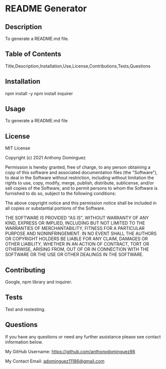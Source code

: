 
  # README Generator

  ## Description 

  To generate a README.md file.
  
  ## Table of Contents 
  
  Title,Description,Installation,Use,License,Contributions,Tests,Questions
  
  ## Installation 
  
  npm install -y npm install inquirer 

  ## Usage 
  
  To generate a README.md file 

  ## License 
  
  MIT License

  Copyright (c) 2021 Anthony Dominguez  

  Permission is hereby granted, free of charge, to any person obtaining a copy
  of this software and associated documentation files (the "Software"), to deal
  in the Software without restriction, including without limitation the rights
  to use, copy, modify, merge, publish, distribute, sublicense, and/or sell
  copies of the Software, and to permit persons to whom the Software is
  furnished to do so, subject to the following conditions:

  The above copyright notice and this permission notice shall be included in all
  copies or substantial portions of the Software.

  THE SOFTWARE IS PROVIDED "AS IS", WITHOUT WARRANTY OF ANY KIND, EXPRESS OR
  IMPLIED, INCLUDING BUT NOT LIMITED TO THE WARRANTIES OF MERCHANTABILITY,
  FITNESS FOR A PARTICULAR PURPOSE AND NONINFRINGEMENT. IN NO EVENT SHALL THE
  AUTHORS OR COPYRIGHT HOLDERS BE LIABLE FOR ANY CLAIM, DAMAGES OR OTHER
  LIABILITY, WHETHER IN AN ACTION OF CONTRACT, TORT OR OTHERWISE, ARISING FROM,
  OUT OF OR IN CONNECTION WITH THE SOFTWARE OR THE USE OR OTHER DEALINGS IN THE
  SOFTWARE.

  ## Contributing 
  
  Google, npm library and inquirer.
  
  ## Tests 
  
  Test and restesting.

  ## Questions 
  
  If you have any questions or need any further assistance please see contact information below.

  My GitHub Username: https://github.com/anthonydominguez86
  
  My Contact Email: adominguez11186@gmail.com
